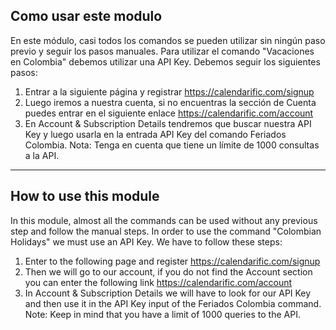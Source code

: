 ## Como usar este modulo
  
En este módulo, casi todos los comandos se pueden utilizar sin ningún paso previo y seguir los pasos manuales. Para utilizar el comando "Vacaciones en Colombia" debemos utilizar una API Key. Debemos seguir los siguientes pasos:
1. Entrar a la siguiente página y registrar https://calendarific.com/signup
2. Luego iremos a nuestra cuenta, si no encuentras la sección de Cuenta puedes entrar en el siguiente enlace https://calendarific.com/account
3. En Account & Subscription Details tendremos que buscar nuestra API Key y luego usarla en la entrada API Key del comando Feriados Colombia.
Nota: Tenga en cuenta que tiene un límite de 1000 consultas a la API.


--------------------------------------------------------------------------------------------------------------------------------------------------------------------------------


## How to use this module
  
In this module, almost all the commands can be used without any previous step and follow the manual steps. In order to use the command "Colombian Holidays" we must use an API Key. We have to follow these steps:
1. Enter to the following page and register https://calendarific.com/signup
2. Then we will go to our account, if you do not find the Account section you can enter the following link https://calendarific.com/account
3. In Account & Subscription Details we will have to look for our API Key and then use it in the API Key input of the Feriados Colombia command.
Note: Keep in mind that you have a limit of 1000 queries to the API.